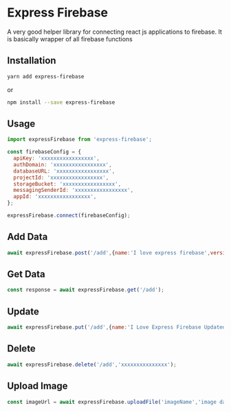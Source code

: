 # Express Firebase

A very good helper library for connecting react js applications to firebase. It is basically wrapper of all firebase functions

## Installation

  ```bash
  yarn add express-firebase
  ```
  or
  ```bash
  npm install --save express-firebase
  ```
  
## Usage

```js
import expressFirebase from 'express-firebase';

const firebaseConfig = {
  apiKey: 'xxxxxxxxxxxxxxxxx',
  authDomain: 'xxxxxxxxxxxxxxxxx',
  databaseURL: 'xxxxxxxxxxxxxxxxx',
  projectId: 'xxxxxxxxxxxxxxxxx',
  storageBucket: 'xxxxxxxxxxxxxxxxx',
  messagingSenderId: 'xxxxxxxxxxxxxxxxx',
  appId: 'xxxxxxxxxxxxxxxxx',
};

expressFirebase.connect(firebaseConfig);
```

## Add Data

```js
await expressFirebase.post('/add',{name:'I love express firebase',version:'1.0.0'});
```

## Get Data

```js
const response = await expressFirebase.get('/add');
```

## Update

```js
await expressFirebase.put('/add',{name:'I Love Express Firebase Updated',version:'1.0.1'});
```

## Delete

```js
await expressFirebase.delete('/add','xxxxxxxxxxxxxxx');
```

## Upload Image

```js
const imageUrl = await expressFirebase.uploadFile('imageName','image data');  //It should be compatible with firebase image upload
```
